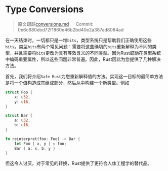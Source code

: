 # Type Conversions

> 原文跟踪[conversions.md](https://github.com/rust-lang-nursery/nomicon/blob/master/src/conversions.md) &emsp; Commit: 0e6c680ebd72f1860e46b2bd40e2a387ad8084ad

在一天结束时，一切都只是一堆`bits`，类型系统只是帮助我们正确使用这些`bits`。类型`bits`有两个常见问题：需要将这些确切的`bits`重新解释为不同的类型，并且需要将`bits`更改为具有等效含义的不同类型。因为Rust鼓励在类型系统中编码重要属性，所以这些问题非常普遍。因此，Rust因此为您提供了几种解决方法。

首先，我们将介绍`Safe Rust`为您重新解释值的方法。实现这一目标的最简单方法是将一个值构造成其组成部分，然后从中构建一个新类型。例如

```rust
struct Foo {
    x: u32,
    y: u16,
}

struct Bar {
    a: u32,
    b: u16,
}

fn reinterpret(foo: Foo) -> Bar {
    let Foo { x, y } = foo;
    Bar { a: x, b: y }
}
```

但这令人讨厌。对于常见的转换，Rust提供了更符合人体工程学的替代品。

